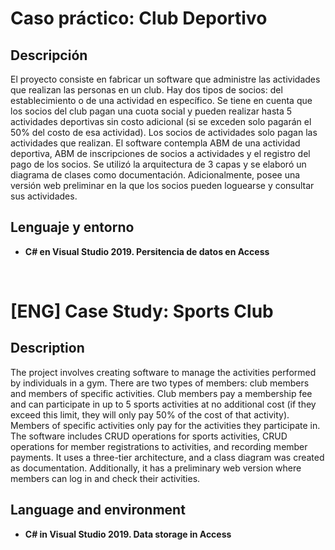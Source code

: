 <h1>Caso práctico: Club Deportivo</h1>

<h2>Descripción</h2>
El proyecto consiste en fabricar un software que administre las actividades que realizan las personas en un club. Hay dos tipos de socios: del establecimiento o de una actividad en específico. Se tiene en cuenta que los socios del club pagan una cuota social y pueden realizar hasta 5 actividades deportivas sin costo adicional (si se exceden solo pagarán el 50% del costo de esa actividad). Los socios de actividades solo pagan las actividades que realizan. El software contempla ABM de una actividad deportiva, ABM de inscripciones de socios a actividades y el registro del pago de los socios. Se utilizó la arquitectura de 3 capas y se elaboró un diagrama de clases como documentación. Adicionalmente, posee una versión web preliminar en la que los socios pueden loguearse y consultar sus actividades.
<h2>Lenguaje y entorno</h2>

- <b>C# en Visual Studio 2019. Persitencia de datos en Access</b>  
<br />

<h1>[ENG] Case Study: Sports Club</h1>

<h2>Description</h2>
The project involves creating software to manage the activities performed by individuals in a gym. There are two types of members: club members and members of specific activities. Club members pay a membership fee and can participate in up to 5 sports activities at no additional cost (if they exceed this limit, they will only pay 50% of the cost of that activity). Members of specific activities only pay for the activities they participate in. The software includes CRUD operations for sports activities, CRUD operations for member registrations to activities, and recording member payments. It uses a three-tier architecture, and a class diagram was created as documentation. Additionally, it has a preliminary web version where members can log in and check their activities.
<br />

<h2>Language and environment</h2>

- <b>C# in Visual Studio 2019. Data storage in Access</b>


